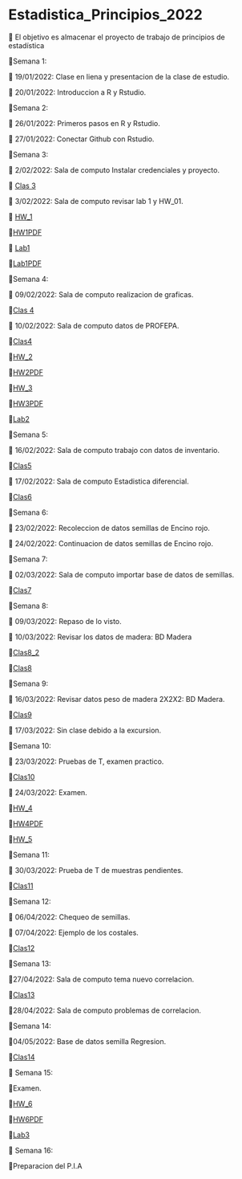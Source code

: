 # Estadistica_Principios_2022
🎯 El objetivo es almacenar el proyecto de trabajo de principios de estadística 

📅Semana 1:

📎 19/01/2022: Clase en liena y presentacion de la clase de estudio.

📎 20/01/2022: Introduccion a R y Rstudio.

📅Semana 2:

📎 26/01/2022: Primeros pasos en R y Rstudio.

📎 27/01/2022: Conectar Github con Rstudio.

📅Semana 3:

📎 2/02/2022: Sala de computo Instalar credenciales y proyecto.

📑 [Clas 3](Clases/Clases.R)

📎 3/02/2022: Sala de computo revisar lab 1 y HW_01.

📑 [HW_1](Tareas/HW_1.R) 

🔖[HW1PDF](Tareas/HW_1.pdf)

📑 [Lab1](Laboratorio/Lab1.R)

🔖[Lab1PDF](Laboratorio/Lab1.pdf)

📅Semana 4:

📎 09/02/2022: Sala de computo realizacion de graficas.

📑[Clas 4](Clases/Clase_S4_D1.R)

📎 10/02/2022: Sala de computo datos de PROFEPA.

📑[Clas4](Clases/Clase10-02-2022.R) 

📑[HW_2](Tareas/Tarea2.R) 

🔖[HW2PDF](Tareas/HW_2.pdf)

📑[HW_3](Tareas/HW_3.R)

🔖[HW3PDF](Tareas/HW_3.pdf)

📑[Lab2](Laboratorio/Lab-2.R)

📅Semana 5:

📎 16/02/2022: Sala de computo trabajo con datos de inventario.

📑[Clas5](Clases/Clase_S5_D1.R)

📎 17/02/2022: Sala de computo Estadistica diferencial.

📑[Clas6](Clases/Clase_S6_D2.R)

📅Semana 6:

📎 23/02/2022: Recoleccion de datos semillas de Encino rojo.

📎 24/02/2022: Continuacion de datos semillas de Encino rojo.

📅Semana 7:

📎 02/03/2022: Sala de computo importar base de datos de semillas.

📑[Clas7](Clases/Clase_S7.R) 

📅Semana 8:

📎 09/03/2022: Repaso de lo visto.

📎 10/03/2022: Revisar los datos de madera: BD Madera

📑[Clas8_2](Clases/S8_D2.R) 

📑[Clas8](Clases/Clase_S8.R)

📅Semana 9:

📎 16/03/2022: Revisar datos peso de madera 2X2X2: BD  Madera.

📑[Clas9](Clases/Clase_S9_D1.R)

📎 17/03/2022: Sin clase debido a la excursion. 

📅Semana 10: 

📎 23/03/2022: Pruebas de T, examen practico.

📑[Clas10](Clases/Clase_S10.R)

📎 24/03/2022: Examen.

📑[HW_4](Tareas/HW_4.R)

🔖[HW4PDF](Tareas/HW_4.pdf)

📑[HW_5](Tareas/Examen_Alejandro_Zapata.R)

📅Semana 11:

📎 30/03/2022: Prueba de T de muestras pendientes.

📑[Clas11](Clases/Clase_S11.R)

📅Semana 12:

📎 06/04/2022: Chequeo de semillas.

📎 07/04/2022: Ejemplo de los costales.

📑[Clas12](Clases/Clase12.R)

📅Semana 13:

📎27/04/2022: Sala de computo tema nuevo correlacion. 

📑[Clas13](Clases/Clase13.R)

📎28/04/2022: Sala de computo problemas de correlacion.

📅Semana 14: 

📎04/05/2022: Base de datos semilla Regresion.

📑[Clas14](Clases/Clase_S13.R)

📅 Semana 15:

📎Examen. 

📑[HW_6](Tareas/Examen_Regresion_Geiser.R) 

🔖[HW6PDF](Tareas/Examen_Regresion_Geiser.pdf)

📑[Lab3](Laboratorio/HW_4.R)

📅 Semana 16:

📎Preparacion del P.I.A





